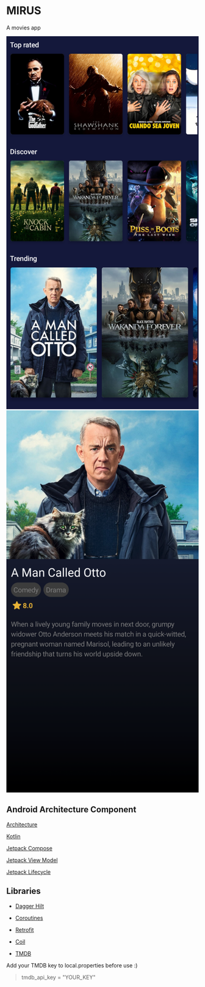# MIRUS
A movies app

![](screenshots/movies.png)  ![](screenshots/details.png)

## Android Architecture Component

[Architecture](https://github.com/googlesamples/android-architecture-components)

[Kotlin](https://kotlinlang.org/)

[Jetpack Compose](https://developer.android.com/jetpack/compose)

[Jetpack View Model](https://developer.android.com/topic/libraries/architecture/viewmodel)

[Jetpack Lifecycle](https://developer.android.com/topic/libraries/architecture/lifecycle)

## Libraries

- [Dagger Hilt](https://developer.android.com/training/dependency-injection/hilt-android)

- [Coroutines](https://kotlinlang.org/docs/reference/coroutines.html)

- [Retrofit](https://github.com/square/retrofit)

- [Coil](https://github.com/google/gson)

- [TMDB](https://www.themoviedb.org/documentation/api)

Add your TMDB key to local.properties before use :)
> tmdb\_api\_key = "YOUR_KEY"


